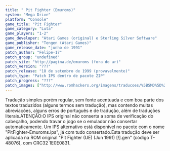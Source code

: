 ```yaml
---
title: " Pit Fighter (Emuroms)"
system: "Mega Drive"
platform: "Console"
game_title: "Pit Fighter"
game_category: "Luta"
game_players: "1-2"
game_developer: "Atari Games (original) e Sterling Silver Software"
game_publisher: "Tengen (Atari Games)"
game_release_date: "junho de 1991"
patch_author: "Felipe-17"
patch_group: "undefined"
patch_site: "http://pagina.de/emuroms (fora do ar)"
patch_version: "???"
patch_release: "18 de setembro de 1999 (provavelmente)"
patch_type: "Patch IPS dentro de pacote ZIP"
patch_progress: "???"
patch_images: ["http://www.romhackers.org/imagens/traducoes/%5BSMD%5D%20Pit%20Fighter%20-%20Emuroms%20-%201.png","http://www.romhackers.org/imagens/traducoes/%5BSMD%5D%20Pit%20Fighter%20-%20Emuroms%20-%202.png","http://www.romhackers.org/imagens/traducoes/%5BSMD%5D%20Pit%20Fighter%20-%20Emuroms%20-%203.png"]
---
```

Tradução simples porém regular, sem fonte acentuada e com boa parte dos textos traduzidos (alguns termos sem tradução), mas contendo muitas abreviações, alguns erros de português e de tradução, além de traduções literais.ATENÇÃO:O IPS original não conserta a soma de verificação do cabeçalho, podendo travar o jogo se o emulador não consertar automaticamente. Um IPS alternativo está disponível no pacote com o nome "PitFighter-Emuroms.ips", já com tudo consertado.Esta tradução deve ser aplicada na ROM original "Pit Fighter (UE) (Jun 1991) [!].gen" (código T-48076), com CRC32 1E0E0831.